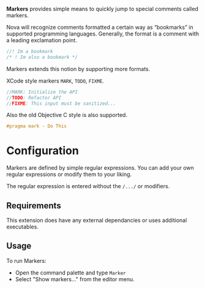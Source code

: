 
**Markers** provides simple means to quickly jump to special comments called markers.

Nova will recognize comments formatted a certain way as “bookmarks” in supported programming languages. Generally, the format is a comment with a leading exclamation point.

```js
//! Im a bookmark
/* ! Im also a bookmark */
```

Markers extends this notion by supporting more formats.

XCode style markers `MARK`, `TODO`, `FIXME`.

```js
//MARK: Initialize the API
//TODO: Refactor API
//FIXME: This input must be sanitized...
```

Also the old Objective C style is also supported.

```c
#pragma mark - Do This
```

# Configuration

Markers are defined by simple regular expressions. You can add your own regular expressions or modify them to your liking.

The regular expression is entered without the `/.../` or modifiers.

## Requirements

This extension does have any external dependancies or uses additional executables.

## Usage

To run Markers:

- Open the command palette and type `Marker`
- Select "Show markers..." from the editor menu.
